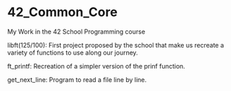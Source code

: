 # 42_Common_Core
My Work in the 42 School Programming course

libft(125/100): First project proposed by the school that make us recreate a variety
	of functions to use along our journey.

ft_printf: Recreation of a simpler version of the prinf function.

get_next_line: Program to read a file line by line.
